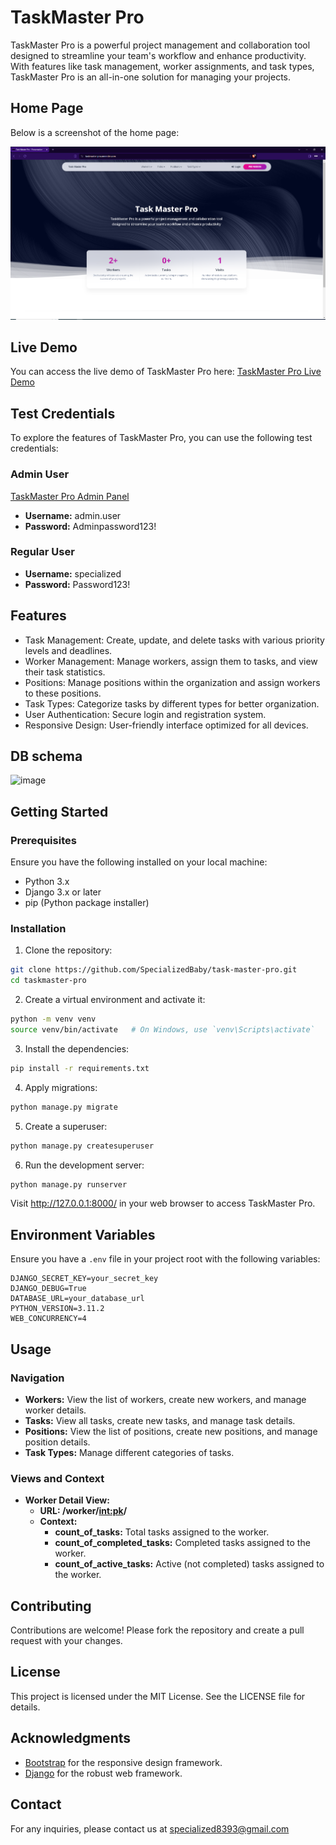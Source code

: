 # TaskMaster Pro

TaskMaster Pro is a powerful project management and collaboration tool designed to streamline your team's workflow and enhance productivity. With features like task management, worker assignments, and task types, TaskMaster Pro is an all-in-one solution for managing your projects.

## Home Page
Below is a screenshot of the home page:

![Home Page Screenshot](index.png)

## Live Demo
You can access the live demo of TaskMaster Pro here:
[TaskMaster Pro Live Demo](https://taskmaster-pro.onrender.com/)

## Test Credentials

To explore the features of TaskMaster Pro, you can use the following test credentials:

### Admin User
[TaskMaster Pro Admin Panel](https://taskmaster-pro.onrender.com/admin)
- **Username:** admin.user
- **Password:** Adminpassword123!

### Regular User
- **Username:** specialized
- **Password:** Password123!

## Features
- Task Management: Create, update, and delete tasks with various priority levels and deadlines.
- Worker Management: Manage workers, assign them to tasks, and view their task statistics.
- Positions: Manage positions within the organization and assign workers to these positions.
- Task Types: Categorize tasks by different types for better organization.
- User Authentication: Secure login and registration system.
- Responsive Design: User-friendly interface optimized for all devices.

## DB schema

![image](https://github.com/SpecializedBaby/task-master-pro/assets/32574679/56791c30-61ff-4b8c-88a0-d5a4dfc01f70)

## Getting Started
### Prerequisites

Ensure you have the following installed on your local machine:

- Python 3.x
- Django 3.x or later
- pip (Python package installer)

### Installation

1. Clone the repository:

```bash
git clone https://github.com/SpecializedBaby/task-master-pro.git
cd taskmaster-pro
```

2. Create a virtual environment and activate it:

```bash
python -m venv venv
source venv/bin/activate   # On Windows, use `venv\Scripts\activate`
```

3. Install the dependencies:

```bash
pip install -r requirements.txt
```

4. Apply migrations:

```bash
python manage.py migrate
```

5. Create a superuser:

```bash
python manage.py createsuperuser
```

6. Run the development server:

```bash
python manage.py runserver
```

Visit http://127.0.0.1:8000/ in your web browser to access TaskMaster Pro.

## Environment Variables

Ensure you have a `.env` file in your project root with the following variables:

```env
DJANGO_SECRET_KEY=your_secret_key
DJANGO_DEBUG=True
DATABASE_URL=your_database_url
PYTHON_VERSION=3.11.2
WEB_CONCURRENCY=4
```

## Usage
### Navigation
- **Workers:** View the list of workers, create new workers, and manage worker details.
- **Tasks:** View all tasks, create new tasks, and manage task details.
- **Positions:** View the list of positions, create new positions, and manage position details.
- **Task Types:** Manage different categories of tasks.

### Views and Context
- **Worker Detail View:**
  - **URL: /worker/<int:pk>/**
  - **Context:**
    - **count_of_tasks:** Total tasks assigned to the worker.
    - **count_of_completed_tasks:** Completed tasks assigned to the worker.
    - **count_of_active_tasks:** Active (not completed) tasks assigned to the worker.

## Contributing
Contributions are welcome! Please fork the repository and create a pull request with your changes.

## License
This project is licensed under the MIT License. See the LICENSE file for details.

## Acknowledgments
- [Bootstrap](https://getbootstrap.com/docs/5.3/getting-started/introduction/) for the responsive design framework.
- [Django](https://www.djangoproject.com/) for the robust web framework.

## Contact
For any inquiries, please contact us at specialized8393@gmail.com


